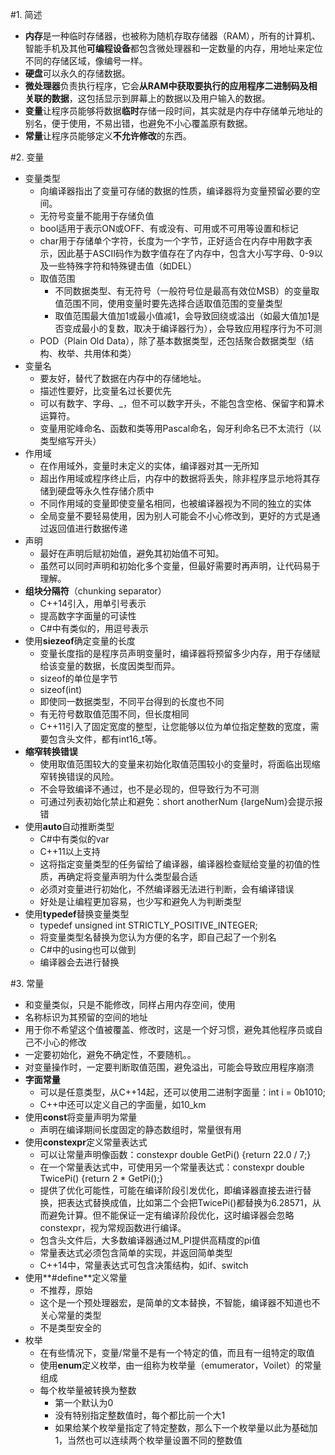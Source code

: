 #1. 简述
* **内存**是一种临时存储器，也被称为随机存取存储器（RAM），所有的计算机、智能手机及其他**可编程设备**都包含微处理器和一定数量的内存，用地址来定位不同的存储区域，像编号一样。
* **硬盘**可以永久的存储数据。
* **微处理器**负责执行程序，它会**从RAM中获取要执行的应用程序二进制码及相关联的数据**，这包括显示到屏幕上的数据以及用户输入的数据。
* **变量**让程序员能够将数据**临时**存储一段时间，其实就是内存中存储单元地址的别名，便于使用，不易出错，也避免不小心覆盖原有数据。
* **常量**让程序员能够定义**不允许修改**的东西。

#2. 变量
* 变量类型
    * 向编译器指出了变量可存储的数据的性质，编译器将为变量预留必要的空间。
    * 无符号变量不能用于存储负值
    * bool适用于表示ON或OFF、有或没有、可用或不可用等设置和标记
    * char用于存储单个字符，长度为一个字节，正好适合在内存中用数字表示，因此基于ASCII码作为数字值存在了内存中，包含大小写字母、0-9以及一些特殊字符和特殊键击值（如DEL）
    * 取值范围
        * 不同数据类型、有无符号（一般符号位是最高有效位MSB）的变量取值范围不同，使用变量时要先选择合适取值范围的变量类型
        * 取值范围最大值加1或最小值减1，会导致回绕或溢出（如最大值加1是否变成最小的复数，取决于编译器行为），会导致应用程序行为不可测
    * POD（Plain Old Data），除了基本数据类型，还包括聚合数据类型（结构、枚举、共用体和类）
* 变量名
    * 要友好，替代了数据在内存中的存储地址。
    * 描述性要好，比变量名过长要优先
    * 可以有数字、字母、_，但不可以数字开头，不能包含空格、保留字和算术运算符。
    * 变量用驼峰命名、函数和类等用Pascal命名，匈牙利命名已不太流行（以类型缩写开头）
* 作用域
    * 在作用域外，变量时未定义的实体，编译器对其一无所知
    * 超出作用域或程序终止后，内存中的数据将丢失，除非程序显示地将其存储到硬盘等永久性存储介质中
    * 不同作用域的变量即使变量名相同，也被编译器视为不同的独立的实体
    * 全局变量不要轻易使用，因为别人可能会不小心修改到，更好的方式是通过返回值进行数据传递
* 声明
    * 最好在声明后赋初始值，避免其初始值不可知。
    * 虽然可以同时声明和初始化多个变量，但最好需要时再声明，让代码易于理解。
* **组块分隔符**（chunking separator）
    * C++14引入，用单引号表示
    * 提高数字字面量的可读性
    * C#中有类似的，用逗号表示
* 使用**siezeof**确定变量的长度
    * 变量长度指的是程序员声明变量时，编译器将预留多少内存，用于存储赋给该变量的数据，长度因类型而异。
    * sizeof的单位是字节
    * sizeof(int)
    * 即使同一数据类型，不同平台得到的长度也不同
    * 有无符号数取值范围不同，但长度相同
    * C++11引入了固定宽度的整型，让您能够以位为单位指定整数的宽度，需要包含头文件<cstdint>，都有int16_t等。
* **缩窄转换错误**
    * 使用取值范围较大的变量来初始化取值范围较小的变量时，将面临出现缩窄转换错误的风险。
    * 不会导致编译不通过，也不是必现的，但导致行为不可测
    * 可通过列表初始化禁止和避免：short anotherNum {largeNum}会提示报错
* 使用**auto**自动推断类型
    * C#中有类似的var
    * C++11以上支持
    * 这将指定变量类型的任务留给了编译器，编译器检查赋给变量的初值的性质，再确定将变量声明为什么类型最合适
    * 必须对变量进行初始化，不然编译器无法进行判断，会有编译错误
    * 好处是让编程更加容易，也少写和避免人为判断类型
* 使用**typedef**替换变量类型
    * typedef unsigned int STRICTLY_POSITIVE_INTEGER;
    * 将变量类型名替换为您认为方便的名字，即自己起了一个别名
    * C#中的using也可以做到
    * 编译器会去进行替换

#3. 常量
* 和变量类似，只是不能修改，同样占用内存空间，使用
* 名称标识为其预留的空间的地址
* 用于你不希望这个值被覆盖、修改时，这是一个好习惯，避免其他程序员或自己不小心的修改
* 一定要初始化，避免不确定性，不要随机。。
* 对变量操作时，一定要判断取值范围，避免溢出，可能会导致应用程序崩溃
* **字面常量**
    * 可以是任意类型，从C++14起，还可以使用二进制字面量：int i = 0b1010;
    * C++中还可以定义自己的字面量，如10_km
* 使用**const**将变量声明为常量
    * 声明在编译期间长度固定的静态数组时，常量很有用
* 使用**constexpr**定义常量表达式
    * 可以让常量声明像函数：constexpr double GetPi() {return 22.0 / 7;}
    * 在一个常量表达式中，可使用另一个常量表达式：constexpr double TwicePi() {return 2 * GetPi();}
    * 提供了优化可能性，可能在编译阶段引发优化，即编译器直接去进行替换，把表达式替换成值，比如第二个会把TwicePi()都替换为6.28571，从而避免计算。但不能保证一定有编译阶段优化，这时编译器会忽略constexpr，视为常规函数进行编译。
    * 包含<cmatch>头文件后，大多数编译器通过M_PI提供高精度的pi值
    * 常量表达式必须包含简单的实现，并返回简单类型
    * C++14中，常量表达式可包含决策结构，如if、switch
* 使用**#define**定义常量
    * 不推荐，原始
    * 这个是一个预处理器宏，是简单的文本替换，不智能，编译器不知道也不关心常量的类型
    * 不是类型安全的
* 枚举
    * 在有些情况下，变量/常量不是有一个特定的值，而且有一组特定的取值
    * 使用**enum**定义枚举，由一组称为枚举量（emumerator，Voilet）的常量组成
    * 每个枚举量被转换为整数
        * 第一个默认为0
        * 没有特别指定整数值时，每个都比前一个大1
        * 如果给某个枚举量指定了特定整数，那么下一个枚举量以此为基础加1，当然也可以连续两个枚举量设置不同的整数值